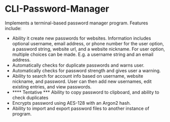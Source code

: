 # CLI-Password-Manager

Implements a terminal-based password manager program. Features include:
-  Ability it create new passwords for websites. Information includes optional
   username, email address, or phone number for the user option, a password
   string, website url, and a website nickname. For user option, multiple
   choices can be made. E.g. a username string and an email address.
-  Automatically checks for duplicate passwords and warns user.
-  Automatically checks for password strength and gives user a warning.
-  Ability to search for account info based on username, website nickname,
   and password. User can then add new usernames, edit existing entries, and
   view passwords.
- **** Tentative *** Ability to copy password to clipboard, and ability to check duplicates
-  Encrypts password using AES-128 with an Argon2 hash.
-  Ability to import and export password files to another instance of program.
